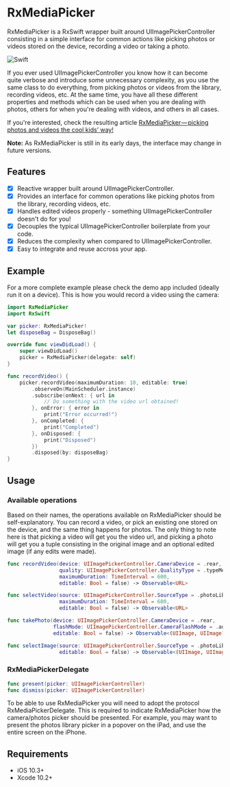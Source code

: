 # RxMediaPicker

RxMediaPicker is a RxSwift wrapper built around UIImagePickerController consisting in a simple interface for common actions like picking photos or videos stored on the device, recording a video or taking a photo.

![Swift](https://img.shields.io/badge/Swift-5-orange.svg)

If you ever used UIImagePickerController you know how it can become quite verbose and introduce some unnecessary complexity, as you use the same class to do everything, from picking photos or videos from the library, recording videos, etc. At the same time, you have all these different properties and methods which can be used when you are dealing with photos, others for when you're dealing with videos, and others in all cases.

If you're interested, check the resulting article [RxMediaPicker — picking photos and videos the cool kids’ way!](https://medium.com/@ruipfcosta/rxmediapicker-picking-photos-and-videos-the-cool-kids-way-4df81df0c778#.1wq0xp99o)

**Note:** As RxMediaPicker is still in its early days, the interface may change in future versions. 

## Features

- [x] Reactive wrapper built around UIImagePickerController.
- [x] Provides an interface for common operations like picking photos from the library, recording videos, etc.
- [x] Handles edited videos properly - something UIImagePickerController doesn't do for you!
- [x] Decouples the typical UIImagePickerController boilerplate from your code.
- [x] Reduces the complexity when compared to UIImagePickerController.
- [x] Easy to integrate and reuse accross your app.

## Example

For a more complete example please check the demo app included (ideally run it on a device). This is how you would record a video using the camera:

```swift
import RxMediaPicker
import RxSwift

var picker: RxMediaPicker!
let disposeBag = DisposeBag()

override func viewDidLoad() {
    super.viewDidLoad()
    picker = RxMediaPicker(delegate: self)
}

func recordVideo() {
    picker.recordVideo(maximumDuration: 10, editable: true)
        .observeOn(MainScheduler.instance)
        .subscribe(onNext: { url in
            // Do something with the video url obtained!
        }, onError: { error in
            print("Error occurred!")
        }, onCompleted: {
            print("Completed")
        }, onDisposed: {
            print("Disposed")
        })
        .disposed(by: disposeBag)
}
```

## Usage

### Available operations

Based on their names, the operations available on RxMediaPicker should be self-explanatory. You can record a video, or pick an existing one stored on the device, and the same thing happens for photos. The only thing to note here is that picking a video will get you the video url, and picking a photo will get you a tuple consisting in the original image and an optional edited image (if any edits were made).

```swift
func recordVideo(device: UIImagePickerController.CameraDevice = .rear, 
                 quality: UIImagePickerController.QualityType = .typeMedium, 
                 maximumDuration: TimeInterval = 600,
                 editable: Bool = false) -> Observable<URL>
```

```swift
func selectVideo(source: UIImagePickerController.SourceType = .photoLibrary, 
                 maximumDuration: TimeInterval = 600,
                 editable: Bool = false) -> Observable<URL>
```

```swift
func takePhoto(device: UIImagePickerController.CameraDevice = .rear, 
               flashMode: UIImagePickerController.CameraFlashMode = .auto, 
               editable: Bool = false) -> Observable<(UIImage, UIImage?)>
```

```swift
func selectImage(source: UIImagePickerController.SourceType = .photoLibrary, 
                 editable: Bool = false) -> Observable<(UIImage, UIImage?)>
```

### RxMediaPickerDelegate

```swift
func present(picker: UIImagePickerController)
func dismiss(picker: UIImagePickerController) 
```

To be able to use RxMediaPicker you will need to adopt the protocol RxMediaPickerDelegate. This is required to indicate RxMediaPicker how the camera/photos picker should be presented. For example, you may want to present the photos library picker in a popover on the iPad, and use the entire screen on the iPhone.


## Requirements

* iOS 10.3+
* Xcode 10.2+

